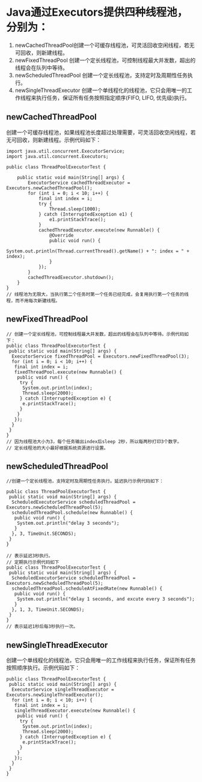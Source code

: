 # Java通过Executors提供四种线程池，分别为：
1. newCachedThreadPool创建一个可缓存线程池，可灵活回收空闲线程，若无可回收，则新建线程。
2. newFixedThreadPool 创建一个定长线程池，可控制线程最大并发数，超出的线程会在队列中等待。
3. newScheduledThreadPool 创建一个定长线程池，支持定时及周期性任务执行。
4. newSingleThreadExecutor 创建一个单线程化的线程池，它只会用唯一的工作线程来执行任务，保证所有任务按照指定顺序(FIFO, LIFO, 优先级)执行。

## newCachedThreadPool
创建一个可缓存线程池，如果线程池长度超过处理需要，可灵活回收空闲线程，若无可回收，则新建线程。示例代码如下：
```
import java.util.concurrent.ExecutorService;
import java.util.concurrent.Executors;
 
public class ThreadPoolExecutorTest {
 
	public static void main(String[] args) {
		ExecutorService cachedThreadExecutor = Executors.newCachedThreadPool();
		for (int i = 0; i < 10; i++) {
			final int index = i;
			try {
				Thread.sleep(1000);
			} catch (InterruptedException e1) {
				e1.printStackTrace();
			}
			cachedThreadExecutor.execute(new Runnable() {
				@Override
				public void run() {
					System.out.println(Thread.currentThread().getName() + ": index = " + index);
				}
			});
		}
		cachedThreadExecutor.shutdown();	
	}
}
// 线程池为无限大，当执行第二个任务时第一个任务已经完成，会复用执行第一个任务的线程，而不用每次新建线程。
 ```
## newFixedThreadPool
```
// 创建一个定长线程池，可控制线程最大并发数，超出的线程会在队列中等待。示例代码如下：
public class ThreadPoolExecutorTest { 
 public static void main(String[] args) { 
  ExecutorService fixedThreadPool = Executors.newFixedThreadPool(3); 
  for (int i = 0; i < 10; i++) { 
   final int index = i; 
   fixedThreadPool.execute(new Runnable() { 
    public void run() { 
     try { 
      System.out.println(index); 
      Thread.sleep(2000); 
     } catch (InterruptedException e) { 
      e.printStackTrace(); 
     } 
    } 
   }); 
  } 
 } 
} 
// 因为线程池大小为3，每个任务输出index后sleep 2秒，所以每两秒打印3个数字。
// 定长线程池的大小最好根据系统资源进行设置。
```

##  newScheduledThreadPool
```
//创建一个定长线程池，支持定时及周期性任务执行。延迟执行示例代码如下：

public class ThreadPoolExecutorTest { 
 public static void main(String[] args) { 
  ScheduledExecutorService scheduledThreadPool = Executors.newScheduledThreadPool(5); 
  scheduledThreadPool.schedule(new Runnable() { 
   public void run() { 
    System.out.println("delay 3 seconds"); 
   } 
  }, 3, TimeUnit.SECONDS); 
 } 
} 

// 表示延迟3秒执行。
// 定期执行示例代码如下
public class ThreadPoolExecutorTest { 
 public static void main(String[] args) { 
  ScheduledExecutorService scheduledThreadPool = Executors.newScheduledThreadPool(5); 
  scheduledThreadPool.scheduleAtFixedRate(new Runnable() { 
   public void run() { 
    System.out.println("delay 1 seconds, and excute every 3 seconds"); 
   } 
  }, 1, 3, TimeUnit.SECONDS); 
 } 
} 
// 表示延迟1秒后每3秒执行一次。
```

## newSingleThreadExecutor
创建一个单线程化的线程池，它只会用唯一的工作线程来执行任务，保证所有任务按照顺序执行。示例代码如下：

```
public class ThreadPoolExecutorTest { 
 public static void main(String[] args) { 
  ExecutorService singleThreadExecutor = Executors.newSingleThreadExecutor(); 
  for (int i = 0; i < 10; i++) { 
   final int index = i; 
   singleThreadExecutor.execute(new Runnable() { 
    public void run() { 
     try { 
      System.out.println(index); 
      Thread.sleep(2000); 
     } catch (InterruptedException e) { 
      e.printStackTrace(); 
     } 
    } 
   }); 
  } 
 } 
} 
```
